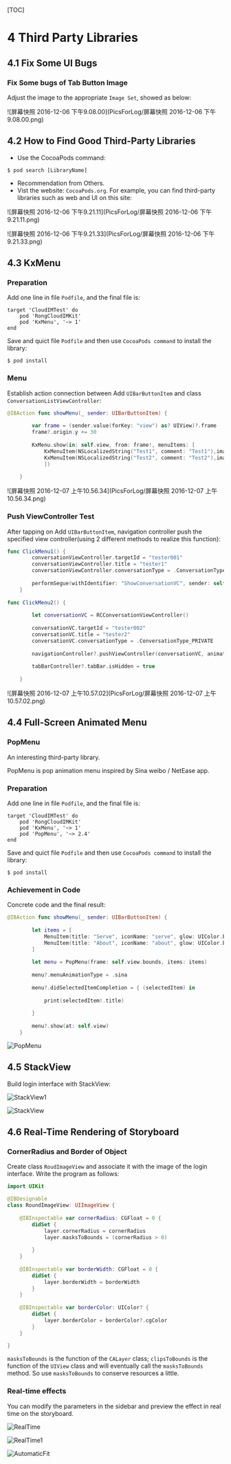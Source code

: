 [TOC]

# 4 Third Party Libraries

## 4.1 Fix Some UI Bugs

### Fix Some bugs of Tab Button Image

Adjust the image to the appropriate `Image Set`, showed as below:

![屏幕快照 2016-12-06 下午9.08.00](PicsForLog/屏幕快照 2016-12-06 下午9.08.00.png)

## 4.2 How to Find Good Third-Party Libraries

* Use the CocoaPods command:

```shell
$ pod search [LibraryName]
```

* Recommendation from Others.
* Vist the website: `CocoaPods.org`. For example, you can find third-party libraries such as web and UI on this site:

![屏幕快照 2016-12-06 下午9.21.11](PicsForLog/屏幕快照 2016-12-06 下午9.21.11.png)

![屏幕快照 2016-12-06 下午9.21.33](PicsForLog/屏幕快照 2016-12-06 下午9.21.33.png)

## 4.3 KxMenu

### Preparation

Add one line in file `Podfile`, and the final file is:

```
target 'CloudIMTest' do
    pod 'RongCloudIMKit'
    pod 'KxMenu', '~> 1'
end
```

Save and quict file `Podfile` and then use `CocoaPods command` to install the library:

```shell
$ pod install
```

### Menu

Establish action connection between Add `UIBarButtonItem` and class `ConversationListViewController`:

```swift
@IBAction func showMenu(_ sender: UIBarButtonItem) {
        
        var frame = (sender.value(forKey: "view") as? UIView)?.frame
        frame?.origin.y += 30
        
        KxMenu.show(in: self.view, from: frame!, menuItems: [
            KxMenuItem(NSLocalizedString("Test1", comment: "Test1"),image: UIImage(named: "contact"), target:self, action: "ClickMenu1"),
            KxMenuItem(NSLocalizedString("Test2", comment: "Test2"),image: UIImage(named: "contact"), target:self,action: "ClickMenu2")
            ])
        
    }
```

![屏幕快照 2016-12-07 上午10.56.34](PicsForLog/屏幕快照 2016-12-07 上午10.56.34.png)

### Push ViewController Test

After tapping on Add `UIBarButtonItem`, navigation controller push the specified view controller(using 2 different methods to realize this function):

```swift
func ClickMenu1() {
        conversationViewController.targetId = "tester001"
        conversationViewController.title = "tester1"
        conversationViewController.conversationType = .ConversationType_PRIVATE
        
        performSegue(withIdentifier: "ShowConversationVC", sender: self)
    }
    
func ClickMenu2() {
        
        let conversationVC = RCConversationViewController()
        
        conversationVC.targetId = "tester002"
        conversationVC.title = "tester2"
        conversationVC.conversationType = .ConversationType_PRIVATE
        
        navigationController?.pushViewController(conversationVC, animated: true)
        
        tabBarController?.tabBar.isHidden = true
        
    }
```

![屏幕快照 2016-12-07 上午10.57.02](PicsForLog/屏幕快照 2016-12-07 上午10.57.02.png)

## 4.4 Full-Screen Animated Menu

### PopMenu

An interesting third-party library.

PopMenu is pop animation menu inspired by Sina weibo / NetEase app.

### Preparation

Add one line in file `Podfile`, and the final file is:

```
target 'CloudIMTest' do
    pod 'RongCloudIMKit'
    pod 'KxMenu', '~> 1'
    pod 'PopMenu', '~> 2.4'
end
```

Save and quict file `Podfile` and then use `CocoaPods command` to install the library:

```shell
$ pod install
```

### Achievement in Code

Concrete code and the final result:

```swift
@IBAction func showMenu(_ sender: UIBarButtonItem) {
        
        let items = [
            MenuItem(title: "Serve", iconName: "serve", glow: UIColor.blue, index: 0),
            MenuItem(title: "About", iconName: "about", glow: UIColor.blue, index: 1)
        ]
        
        let menu = PopMenu(frame: self.view.bounds, items: items)
        
        menu?.menuAnimationType = .sina
        
        menu?.didSelectedItemCompletion = { (selectedItem) in
            
            print(selectedItem!.title)
            
        }
        
        menu?.show(at: self.view)
    }
```

![PopMenu](PicsForLog/PopMenu.png)

## 4.5 StackView

Build login interface with StackView:

![StackView1](PicsForLog/StackView1.png)

![StackView](PicsForLog/StackView.png)

## 4.6 Real-Time Rendering of Storyboard

### CornerRadius and Border of Object

Create class `RoudImageView` and associate it with the image of the login interface. Write the program as follows:

```swift
import UIKit

@IBDesignable
class RoundImageView: UIImageView {
    
    @IBInspectable var cornerRadius: CGFloat = 0 {
        didSet {
            layer.cornerRadius = cornerRadius
            layer.masksToBounds = (cornerRadius > 0)
          
        }
    }
    
    @IBInspectable var borderWidth: CGFloat = 0 {
        didSet {
            layer.borderWidth = borderWidth
        }
    }
    
    @IBInspectable var borderColor: UIColor? {
        didSet {
            layer.borderColor = borderColor?.cgColor
        }
    }

}
```

`masksToBounds` is the function of the `CALayer` class; `clipsToBounds` is the function of the `UIView` class and will eventually call the `masksToBounds` method. So use `masksToBounds` to conserve resources a little.

### Real-time effects

You can modify the parameters in the sidebar and preview the effect in real time on the storyboard.

![RealTime](PicsForLog/RealTime.png)

![RealTime1](PicsForLog/RealTime1.png)

![AutomaticFit](PicsForLog/AutomaticFit.gif)